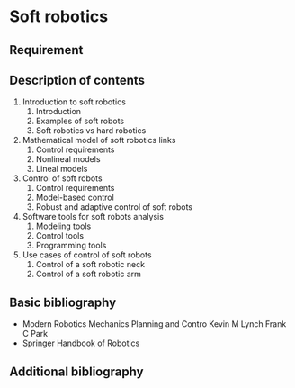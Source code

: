 # Soft robotics

## Requirement

## Description of contents

1. Introduction to soft robotics
    1. Introduction
    2. Examples of soft robots
    3. Soft robotics vs hard robotics
2. Mathematical model of soft robotics links
    1. Control requirements
    2. Nonlineal models
    3. Lineal models
3. Control of soft robots
    1. Control requirements
    2. Model-based control
    3. Robust and adaptive control of soft robots
4. Software tools for soft robots analysis
    1. Modeling tools
    2. Control tools
    3. Programming tools
5. Use cases of control of soft robots
    1. Control of a soft robotic neck
    2. Control of a soft robotic arm

## Basic bibliography

- Modern Robotics Mechanics Planning and Contro Kevin M Lynch Frank C Park
- Springer Handbook of Robotics

## Additional bibliography
